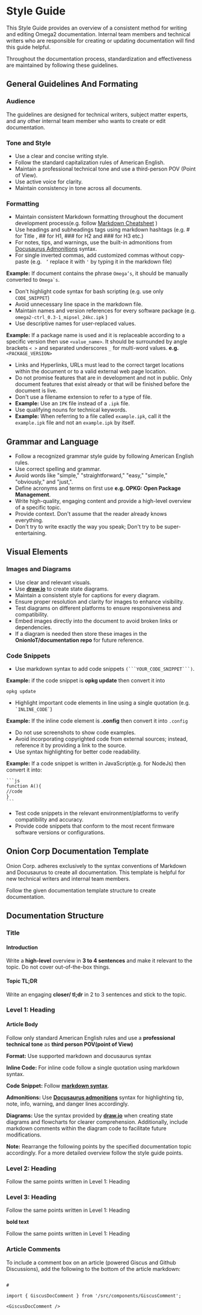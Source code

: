# Style Guide

This Style Guide provides an overview of a consistent method for writing and editing Omega2 documentation. Internal team members and technical writers who are responsible for creating or updating documentation will find this guide helpful. 

Throughout the documentation process, standardization and effectiveness are maintained by following these guidelines.

## General Guidelines And Formating

### Audience  
The guidelines are designed for technical writers, subject matter experts, and any other internal team member who wants to create or edit documentation.

### Tone and Style 

- Use a clear and concise writing style.
- Follow the standard capitalization rules of American English.
- Maintain a professional technical tone and use a third-person POV (Point of View).
- Use active voice for clarity. 
- Maintain consistency in tone across all documents.

### Formatting

- Maintain consistent Markdown formatting throughout the document development process(e.g. follow [Markdown Cheatsheet](https://www.markdownguide.org/cheat-sheet/) )
- Use headings and subheadings tags using markdown hashtags (e.g. # for Title , ## for H1, ### for H2 and ### for H3 etc.)
- For notes, tips, and warnings, use the built-in admonitions from [Docusaurus Admonitions](https://docusaurus.io/docs/markdown-features/admonitions) syntax.
- For single inverted commas, add customized commas without copy-paste (e.g. ` ’` replace it with ``` ' ``` by typing it in the markdown file)

**Example:** If document contains the phrase `Omega’s`, it should be manually converted to ```Omega`s```.

- Don't highlight code syntax for bash scripting (e.g. use only ```CODE_SNIPPET```)
- Avoid unnecessary line space in the markdown file.
- Maintain names and version references for every software package (e.g. `omega2-ctrl_0.3-1_mipsel_24kc.ipk` )
- Use descriptive names for user-replaced values.

**Example:** If a package name is used and it is replaceable according to a specific version then use `<value_name>`.
It should be surrounded by angle brackets `< >` and separated underscores `_` for multi-word values.
**e.g.** `<PACKAGE_VERSION>`

- Links and Hyperlinks, URLs must lead to the correct target locations within the document or to a valid external web page location.
- Do not promise features that are in development and not in public. Only document features that exist already or that will be finished before the document is live.
- Don't use a filename extension to refer to a type of file. 
 - **Example:** Use an `IPK` file instead of a `.ipk` file. 
- Use qualifying nouns for technical keywords. 
 - **Example:** When referring to a file called `example.ipk`, call it the `example.ipk` file and not an `example.ipk` by itself.

## Grammar and Language

- Follow a recognized grammar style guide by following American English rules.
- Use correct spelling and grammar.
- Avoid words like "simple," "straightforward," "easy," "simple," "obviously," and "just,".
- Define acronyms and terms on first use **e.g. OPKG: Open Package Management**.
- Write high-quality, engaging content and provide a high-level overview of a specific topic.
- Provide context. Don't assume that the reader already knows everything.
- Don't try to write exactly the way you speak;  Don't try to be super-entertaining. 

## Visual Elements

### Images and Diagrams

- Use clear and relevant visuals.
- Use **[draw.io](https://app.diagrams.net)** to create state diagrams.
- Maintain a consistent style for captions for every diagram.
- Ensure proper resolution and clarity for images to enhance visibility.
- Test diagrams on different platforms to ensure responsiveness and compatibility.
- Embed images directly into the document to avoid broken links or dependencies.
- If a diagram is needed then store these images in the **OnionIoT/documentation repo** for future reference.

### Code Snippets

- Use markdown syntax to add code snippets `(```YOUR_CODE_SNIPPET```)`.

**Example:** if the code snippet is **opkg update** then convert it into
 ```
opkg update
```
- Highlight important code elements in line using a single quotation (e.g. ``` `INLINE_CODE` ```)

**Example:** If the inline code element is **.config** then convert it into `.config` 

- Do not use screenshots to show code examples. 
- Avoid incorporating copyrighted code from external sources; instead, reference it by providing a link to the source.
- Use syntax highlighting for better code readability.

**Example:** If a code snippet is written in JavaScript(e.g. for NodeJs) then convert it into: 

    ```js
    function A(){
    //code
    }
    ```
- Test code snippets in the relevant environment/platforms to verify compatibility and accuracy.
- Provide code snippets that conform to the most recent firmware software versions or configurations.

## Onion Corp Documentation Template 

Onion Corp. adheres exclusively to the syntax conventions of Markdown and Docusaurus to create all documentation. This template is helpful for new technical writers and internal team members.

Follow the given documentation template structure to create documentation.

## Documentation Structure 

### Title 

#### Introduction
Write a **high-level** overview in **3 to 4 sentences** and make it relevant to the topic. Do not cover out-of-the-box things.

#### Topic TL;DR
Write an engaging **closer/ tl;dr** in 2 to 3 sentences and stick to the topic.

###  Level 1: Heading

#### Article Body

Follow only standard American English rules and use a **professional technical tone** as **third person POV(point of View)**

**Format:** Use supported markdown and docusaurus syntax 

**Inline Code:**  For inline code follow a single quotation using markdown syntax.

**Code Snippet:**  Follow **[markdown syntax](https://www.markdownguide.org/cheat-sheet/)**.

**Admonitions:** Use **[Docusaurus admonitions](https://docusaurus.io/docs/markdown-features/admonitions)** syntax for highlighting tip, note, info, warning, and danger lines accordingly.

**Diagrams:** Use the syntax provided by **[draw.io](https://app.diagrams.net)** when creating state diagrams and flowcharts for clearer comprehension. Additionally, include markdown comments within the diagram code to facilitate future modifications.

**Note:** Rearrange the following points by the specified documentation topic accordingly. For a more detailed overview follow the style guide points.

### Level 2: Heading

Follow the same points written in Level 1: Heading
### Level 3: Heading

Follow the same points written in Level 1: Heading

**bold text**

Follow the same points written in Level 1: Heading

### Article Comments

To include a comment box on an article (powered Giscus and Github Discussions), add the following to the bottom of the article markdown:

```

#

import { GiscusDocComment } from '/src/components/GiscusComment';

<GiscusDocComment />
```